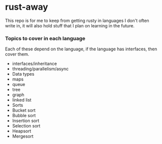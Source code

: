 # rust-away
This repo is for me to keep from getting rusty in languages I don't often write in, it will also hold stuff that I plan on learning in the future.


### Topics to cover in each language
Each of these depend on the language, if the language has interfaces, then cover them.


* interfaces/inheritance
* threading/parallelism/async
* Data types
 * maps
 * queue
 * tree
 * graph
 * linked list
* Sorts
 * Bucket sort
 * Bubble sort
 * Insertion sort
 * Selection sort
 * Heapsort
 * Mergesort
